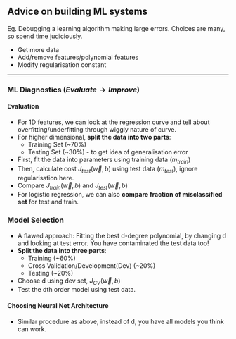 ## Advice on building ML systems
Eg. Debugging a learning algorithm making large errors. Choices are many, so spend time judiciously.
  - Get more data
  - Add/remove features/polynomial features
  - Modify regularisation constant
---
### ML Diagnostics ($Evaluate \rightarrow Improve$)
#### Evaluation
- For 1D features, we can look at the regression curve and tell about overfitting/underfitting through wiggly nature of curve.
- For higher dimensional, **split the data into two parts**:
    - Training Set (~70%)
    - Testing Set (~30%) - to get idea of generalisation error
- First, fit the data into parameters using training data ($m_{train}$)
- Then, calculate cost $J_{test}(\vec{w}, b)$ using test data ($m_{test}$), ignore regularisation here.
- Compare $J_{train}(\vec{w}, b)$ and $J_{test}(\vec{w}, b)$
- For logistic regression, we can also **compare fraction of misclassified set** for test and train.

### Model Selection 
- A flawed approach: Fitting the best d-degree polynomial, by changing d and looking at test error. You have contaminated the test data too!
- **Split the data into three parts**:
    - Training (~60%)
    - Cross Validation/Development(Dev) (~20%)
    - Testing (~20%)
- Choose d using dev set, $J_{CV}(\vec{w}, b)$
- Test the dth order model using test data.
#### Choosing Neural Net Architecture
- Similar procedure as above, instead of d, you have all models you think can work.


 
